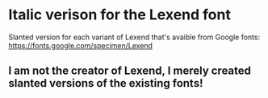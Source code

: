 # Italic verison for the Lexend font

Slanted version for each variant of Lexend that's avaible from Google fonts: https://fonts.google.com/specimen/Lexend

## I am not the creator of Lexend, I merely created slanted versions of the existing fonts!
